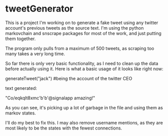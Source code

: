# tweetGenerator

This is a project I'm working on to generate a fake tweet using any twitter account's previous tweets as the source text.
I'm using the python markovchain and snscrape packages for most of the work, and just putting them together.

The program only pulls from a maximum of 500 tweets, as scraping too many takes a very long time.

So far there is only very basic functionality, as I need to clean up the data before actually using it. Here is what a 
basic usage of it looks like right now:

generateTweet("jack") #being the account of the twitter CEO

text generated:

"Co/eqkqlt8xmc'b'b'@signalapp amazing!"

As you can see, it's picking up a lot of garbage in the file and using them as markov states.

I'll do my best to fix this. I may also remove username mentions, as they are most likely to be the states with the fewest
connections.
